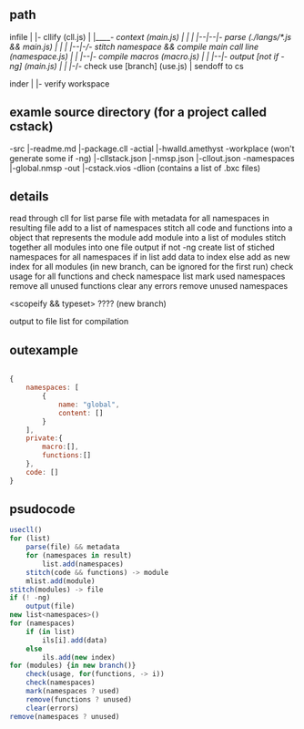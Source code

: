 ## path

<!-- javascript side -->

infile
|
|- cllify  (cll.js)
|
|______- context (main.js)
|  |  |
|--|--|- parse  (./langs/*.js && main.js)
|  |  |
|--|-_/- stitch namespace && compile main call line  (namespace.js)
|  |
|--|- compile macros (macro.js)
|  |
|--|- output  [not if -ng] (main.js)
|  |
|-_/- check use [branch] (use.js)
|
sendoff to cs

<!-- c sharp side -->

inder
|
|- verify workspace

## examle source directory (for a project called cstack)

\-src
  |-readme.md
  |-package.cll
  \-actial
    |-hwalld.amethyst
  \-workplace  (won't generate some if -ng)
    |-cllstack.json
    |-nmsp.json
    |-cllout.json
    \-namespaces
      |-global.nmsp
  \-out
    |-cstack.vios
    \-dlion  (contains a list of .bxc files)

## details

read through cll
for list
    parse file with metadata
    for all namespaces in resulting file
        add to a list of namespaces
    stitch all code and functions into a object that represents the module
    add module into a list of modules
stitch together all modules into one file
output if not -ng
create list of stiched namespaces
for all namespaces
    if in list
        add data to index
    else
        add as new index
for all modules (in new branch, can be ignored for the first run)
    check usage for all functions and 
    check namespace list
    mark used namespaces
    remove all unused functions
    clear any errors
remove unused namespaces

<scopeify && typeset> ???? (new branch)

output to file list for compilation

## outexample

```js

{
    namespaces: [
        {
            name: "global",
            content: []
        }
    ],
    private:{
        macro:[],
        functions:[]
    },
    code: []
}

```

## psudocode

```js
usecll()
for (list)
    parse(file) && metadata
    for (namespaces in result)
        list.add(namespaces)
    stitch(code && functions) -> module
    mlist.add(module)
stitch(modules) -> file
if (! -ng)
    output(file)
new list<namespaces>()
for (namespaces)
    if (in list)
        ils[i].add(data)
    else
        ils.add(new index)
for (modules) {in new branch()}
    check(usage, for(functions, -> i)) 
    check(namespaces)
    mark(namespaces ? used) 
    remove(functions ? unused)
    clear(errors)
remove(namespaces ? unused)
```